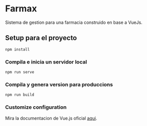 # Farmax

Sistema de gestion para una farmacia construido en base a VueJs.

## Setup para el proyecto
```
npm install
```

### Compila e inicia un servidor local
```
npm run serve
```

### Compila y genera version para produccions
```
npm run build
```

### Customize configuration
Mira la documentacion de Vue.js oficial [aqui](https://cli.vuejs.org/config/).
